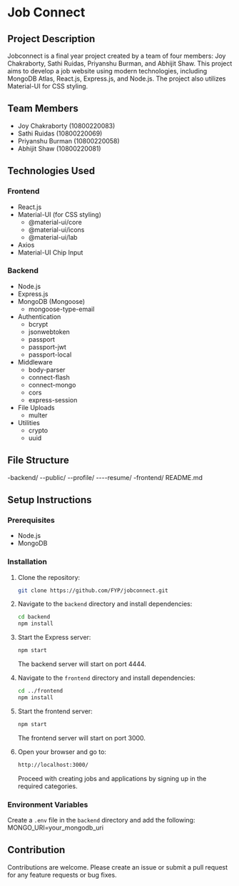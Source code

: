 # Job Connect

## Project Description
Jobconnect is a final year project created by a team of four members: Joy Chakraborty, Sathi Ruidas, Priyanshu Burman, and Abhijit Shaw. This project aims to develop a job website using modern technologies, including MongoDB Atlas, React.js, Express.js, and Node.js. The project also utilizes Material-UI for CSS styling.

## Team Members
- Joy Chakraborty (10800220083)
- Sathi Ruidas (10800220069)
- Priyanshu Burman (10800220058)
- Abhijit Shaw (10800220081)

## Technologies Used
### Frontend
- React.js
- Material-UI (for CSS styling)
  - @material-ui/core
  - @material-ui/icons
  - @material-ui/lab
- Axios
- Material-UI Chip Input

### Backend
- Node.js
- Express.js
- MongoDB (Mongoose)
  - mongoose-type-email
- Authentication
  - bcrypt
  - jsonwebtoken
  - passport
  - passport-jwt
  - passport-local
- Middleware
  - body-parser
  - connect-flash
  - connect-mongo
  - cors
  - express-session
- File Uploads
  - multer
- Utilities
  - crypto
  - uuid

## File Structure
-backend/
--public/
--profile/
----resume/
-frontend/
README.md


## Setup Instructions
### Prerequisites
- Node.js
- MongoDB

### Installation
1. Clone the repository:
    ```bash
    git clone https://github.com/FYP/jobconnect.git
    ```

3. Navigate to the `backend` directory and install dependencies:
    ```bash
    cd backend
    npm install
    ```

4. Start the Express server:
    ```bash
    npm start
    ```
    The backend server will start on port 4444.

5. Navigate to the `frontend` directory and install dependencies:
    ```bash
    cd ../frontend
    npm install
    ```

6. Start the frontend server:
    ```bash
    npm start
    ```
    The frontend server will start on port 3000.

7. Open your browser and go to:
    ```bash
    http://localhost:3000/
    ```
    Proceed with creating jobs and applications by signing up in the required categories.

### Environment Variables
Create a `.env` file in the `backend` directory and add the following:
MONGO_URI=your_mongodb_uri


## Contribution
Contributions are welcome. Please create an issue or submit a pull request for any feature requests or bug fixes.
